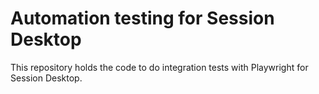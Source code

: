 # Automation testing for Session Desktop

This repository holds the code to do integration tests with Playwright for Session Desktop.
